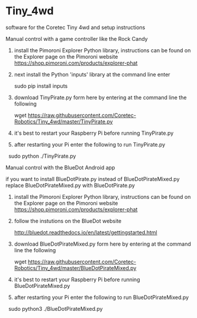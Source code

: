 # Tiny_4wd
software for the Coretec Tiny 4wd and setup instructions


Manual control with a game controller like the Rock Candy

1) install the Pimoroni Explorer Python library, instructions can be found on the Explorer page on the Pimoroni website https://shop.pimoroni.com/products/explorer-phat

2) next install the Python 'inputs' library at the command line enter

    sudo pip install inputs
   
3) download TinyPirate.py form here by entering at the command line the following

    wget https://raw.githubusercontent.com/Coretec-Robotics/Tiny_4wd/master/TinyPirate.py
   
4) it's best to restart your Raspberry Pi before running TinyPirate.py

5) after restarting your Pi enter the following to run TinyPirate.py

   sudo python ./TinyPirate.py
   

Manual control with the BlueDot Android app

if you want to install BlueDotPirate.py instead of BlueDotPirateMixed.py replace BlueDotPirateMixed.py with BlueDotPirate.py
   
1) install the Pimoroni Explorer Python library, instructions can be found on the Explorer page on the Pimoroni website https://shop.pimoroni.com/products/explorer-phat

2) follow the instutions on the BlueDot website

   http://bluedot.readthedocs.io/en/latest/gettingstarted.html

3) download BlueDotPirateMixed.py form here by entering at the command line the following

    wget https://raw.githubusercontent.com/Coretec-Robotics/Tiny_4wd/master/BlueDotPirateMixed.py
    
4) it's best to restart your Raspberry Pi before running BlueDotPirateMixed.py

5) after restarting your Pi enter the following to run BlueDotPirateMixed.py

   sudo python3 ./BlueDotPirateMixed.py

